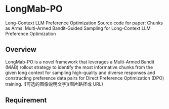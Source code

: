 # LongMab-PO
Long-Context LLM Preference Optimization
Source code for paper: Chunks as Arms: Multi-Armed Bandit-Guided Sampling for Long-Context LLM Preference Optimization
## Overview
LongMab-PO is a novel framework that leverages a Multi-Armed Bandit (MAB) rollout strategy to identify the most informative chunks from the given long context for sampling high-quality and diverse responses and constructing preference data pairs for Direct Preference Optimization (DPO) training. 
![可选的图像说明文字](图片路径或 URL)
## Requirement
